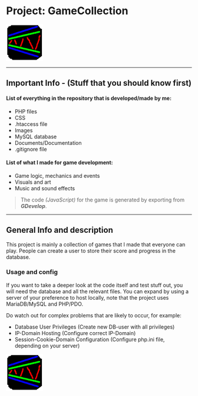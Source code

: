# Project: GameCollection

![gameicon](images/favicon.png)

---

## Important Info - (Stuff that you should know first)

#### List of everything in the repository that is developed/made by me:

* PHP files
* CSS
* .htaccess file
* Images
* MySQL database
* Documents/Documentation
* .gitignore file

#### List of what I made for game development:

- Game logic, mechanics and events
- Visuals and art
- Music and sound effects

> The code *(JavaScript)* for the game is generated by exporting from ***GDevelop***.
---

## General Info and description

This project is mainly a collection of games that I made that everyone can play. People can create a user to store their score and progress in the database.

### Usage and config

If you want to take a deeper look at the code itself and test stuff out, you will need the database and all the relevant files. You can expand by using a server of your preference to host locally, note that the project uses MariaDB/MySQL and PHP/PDO.

Do watch out for complex problems that are likely to occur, for example:
+ Database User Privileges (Create new DB-user with all privileges)
+ IP-Domain Hosting (Configure correct IP-Domain)
+ Session-Cookie-Domain Configuration (Configure php.ini file, depending on your server)

![gameicon](images/favicon.png)